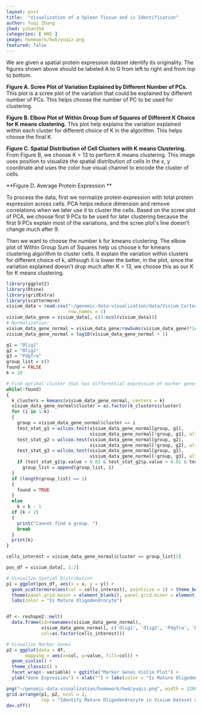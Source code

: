 ```yaml
---
layout: post
title:  "Visualization of a Spleen Tissue and is Identification"
author: Yuqi Zhang
jhed: yzhan354
categories: [ HW5 ]
image: homework/hw5/yuqiz.png
featured: false
---
```


We are given a spatial protein expression dataset identify its originality. The figures shown above should be labeled A to G from left to right and from top to bottom. 

**Figure A. Scree Plot of Variation Explained by Different Number of PCs.** This plot is a scree plot of the variation that could be explained by different number of PCs. This helps choose the number of PC to be used for clustering. 

**Figure B. Elbow Plot of Within Group Sum of Squares of Different K Choice for K means clustering.** This plot help explains the variation explained within each cluster for different choice of K in the algorithm. This helps choose the final K. 

**Figure C. Spatial Distribution of Cell Clusters with K means Clustering.** From Figure B, we choose K = 13 to perform K means clustering. This image uses position to visualize the spatial distribution of cells in the x, y coordinate and uses the color hue visual channel to encode the cluster of cells. 

**Figure D. Average Protein Expression **

To process the data, first we normalize protein expression with total protein expression across cells. 
PCA helps reduce dimension and remove correlations when we later use it to cluster the cells. Based on the scree plot of PCA, we choose first 9 PCs to be used for later clustering because the first 9 PCs explain most of the variations, and the scree plot's line doesn't change much after 9. 

Then we want to choose the number k for kmeans clustering. The elbow plot of Within Group Sum of Squares help us choose k for kmeans clustering algorithm to cluster cells. It explain the variation within clusters for different choice of k, although it is lower the better, in the plot, since the variation explained doesn't drop much after K = 13, we choose this as our K for K means clustering. 

```R
library(ggplot2)
library(Rtsne)
library(gridExtra)
library(scattermore)
visium_data = read.csv("~/genomic-data-visualization/data/Visium_Cortex_varnorm.csv.gz", 
                       row.names = 1)
visium_data_gene = visium_data[, c(3:ncol(visium_data))]
# Normalization: 
visium_data_gene_normal = visium_data_gene/rowSums(visium_data_gene)*1e6
visium_data_gene_normal = log10(visium_data_gene_normal + 1)

g1 = "Olig1"
g2 = "Olig2"
g3 = "Pdgfra"
group_list = c()
found = FALSE
k = 20

# Find optimal cluster that has differential expression of marker genes
while(!found)
{
  k_clusters = kmeans(visium_data_gene_normal, centers = k)
  visium_data_gene_normal$cluster = as.factor(k_clusters$cluster)
  for (i in 1:k)
  {
    group = visium_data_gene_normal$cluster == i
    test_stat_g1 = wilcox.test(visium_data_gene_normal[group, g1], 
                               visium_data_gene_normal[!group, g1], alternative = "greater")
    test_stat_g2 = wilcox.test(visium_data_gene_normal[group, g2], 
                               visium_data_gene_normal[!group, g2], alternative = "greater")
    test_stat_g3 = wilcox.test(visium_data_gene_normal[group, g3], 
                               visium_data_gene_normal[!group, g3], alternative = "less")
    if (test_stat_g1$p.value < 0.01 & test_stat_g2$p.value < 0.01 & test_stat_g3$p.value < 0.01)
      group_list = append(group_list, i)
  }
  if (length(group_list) == 1)
  {
    found = TRUE
  }
  else 
    k = k - 1
  if (k < 2)
  {
    print("Cannot find a group. ")
    break
  }
  print(k)
}

cells_interest = visium_data_gene_normal$cluster == group_list[1]

pos_df = visium_data[, 1:2]

# Visuailze Spatial Distribution
p1 = ggplot(pos_df, aes(x = x, y = y)) + 
  geom_scattermore(aes(col = cells_interest), pointsize = 2) + theme_bw() +
  theme(panel.grid.major = element_blank(), panel.grid.minor = element_blank()) +
  labs(color = "Is Mature Oligodendrocyte")


df <- reshape2::melt(
  data.frame(id=rownames(visium_data_gene_normal), 
             visium_data_gene_normal[, c('Olig1', 'Olig2', 'Pdgfra', 'Mog', 'Mbp', 'Sox10')], 
             col=as.factor(cells_interest)))

# Visualize Marker Genes
p2 = ggplot(data = df, 
       mapping = aes(x=col, y=value, fill=col)) + 
  geom_violin() + 
  theme_classic() + 
  facet_wrap(~ variable) + ggtitle("Marker Genes Violin Plot") +
  ylab("Gene Expression") + xlab("") + labs(color = "Is Mature Oligodendrocyte")

png("~/genomic-data-visualization/homework/hw4/yuqiz.png", width = 1200, height = 500)
grid.arrange(p1, p2, ncol = 2, 
             top = "Identify Mature Oligodendrocyte in Visium Dataset with Marker Genes")
dev.off()
```
